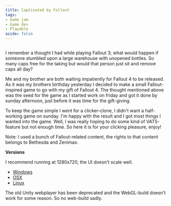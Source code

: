 ```yaml
---
title: Captivated by Fallout
tags:
- Game jam
- Game dev
- Playable
aside: false
---
```


<p class="gfycontainer"><img class="gfyitem" data-id="SnivelingSoulfulDuckling" /></p>

I remember a thought I had while playing Fallout 3; what would happen if someone stumbled upon a large warehouse with unopened bottles. So many caps free for the taking but would that person just sit and remove caps all day?

Me and my brother are both waiting impatiently for Fallout 4 to be released. As it was my brothers birthday yesterday I decided to make a small Fallout-inspired game to go with my gift of Fallout 4. The thought mentioned above was the seed for the game as I started work on friday and got it done by sunday afternoon, just before it was time for the gift-giving.

To keep the game simple I went for a clicker-clone, I didn't want a half-working game on sunday. I'm happy with the result and I got most things I wanted into the game. Well, I was really hoping to do some kind of VATS-feature but not enough time. So here it is for your clicking pleasure, enjoy!

Note: I used a bunch of Fallout-related content, the rights to that content belongs to Bethesda and Zenimax.

**Versions**

I recommend running at 1280x720, the UI doesn't scale well.

* [Windows](https://dl.dropboxusercontent.com/u/107494599/CAPtive/CAPtive_win_1.0.zip)
* [OSX](https://dl.dropboxusercontent.com/u/107494599/CAPtive/CAPtive_osx_1.0.app.zip)
* [Linux](https://dl.dropboxusercontent.com/u/107494599/CAPtive/CAPtive_linux_1.0.zip)

The old Unity webplayer has been deprecated and the WebGL-build doesn't work for some reason. So no web-build sadly.